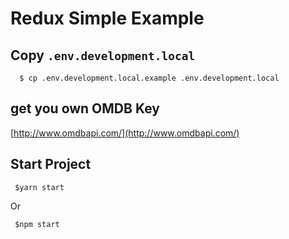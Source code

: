# Redux Simple Example


## Copy `.env.development.local`
```
  $ cp .env.development.local.example .env.development.local
```

## get you own OMDB Key
[http://www.omdbapi.com/](http://www.omdbapi.com/)

## Start Project
```
 $yarn start
```
Or
```
 $npm start
```
